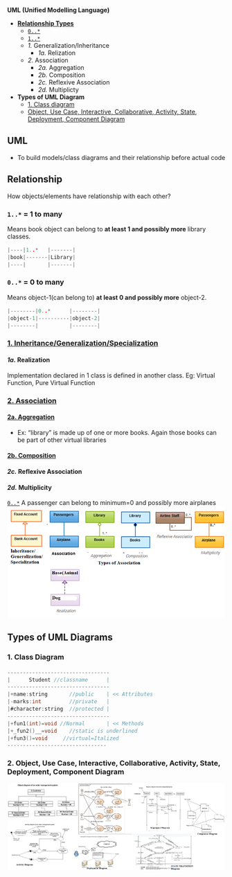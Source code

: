 **UML (Unified Modelling Language)**
- **[Relationship Types](#r)**
  - [`0..*`](#0tom)
  - [`1..*`](#1tom)
  - _1._ Generalization/Inheritance
    - _1a._ Relization
  - _2._ Association
    - _2a._ Aggregation
    - _2b._ Composition
    - _2c._ Reflexive Association
    - _2d._ Multiplicty
- **Types of UML Diagram**
  - [1. Class diagram](#cl)
  - [Object, Use Case, Interactive, Collaborative, Activity, State, Deployment, Component Diagram](#o)

## UML
- To build models/class diagrams and their relationship before actual code

<a name=r></a>
## Relationship
How objects/elements have relationship with each other?
<a name=#1tom></a>
### **`1..*` = 1 to many**
Means book object can belong to **at least 1 and possibly more** library classes.
```c
|----|1..*   |-------|
|book|-------|Library|
|----|       |-------|
```
<a name=#0tom></a>
### **`0..*` = 0 to many**
Means object-1(can belong to) **at least 0 and possibly more** object-2.
```c
|--------|0..*      |--------|
|object-1|----------|object-2|
|--------|          |--------|
```
### [1. Inheritance/Generalization/Specialization](/Languages/Programming_Languages/c%2B%2B/Characteristics_of_OOPS/Inheritance#g)
#### _1a._ Realization
Implementation declared in 1 class is defined in another class. Eg: Virtual Function, Pure Virtual Function

### [2. Association](/Languages/Programming_Languages/c++/Characteristics_of_OOPS/Inheritance#as)
#### [2a. Aggregation](/Languages/Programming_Languages/c++/Characteristics_of_OOPS/Inheritance#ag)
- Ex: “library” is made up of one or more books. Again those books can be part of other virtual libraries
#### [2b. Composition](/Languages/Programming_Languages/c++/Characteristics_of_OOPS/Inheritance#co)
#### _2c._ Reflexive Association
#### _2d._ Multiplicity
[`0..*`](#tomany) A passenger can belong to minimum=0 and possibly more airplanes
<img src=relationships.png width=700></img>

## Types of UML Diagrams
<a name=cl></a>
### 1. Class Diagram
```c
---------------------------------
|      Student //classname      |
---------------------------------
|+name:string       //public    | << Attributes
|-marks:int         //private   |
|#character:string  //protected |
---------------------------------
|+fun1(int)=void //Normal       | << Methods
|+_fun2()__=void    //static is underlined
|+fun3()=void     //virtual=Italized
--------------------------------
```
<a name=o></a>
### 2. Object, Use Case, Interactive, Collaborative, Activity, State, Deployment, Component Diagram
<img src=UML_Diagrams.png width=700></img>
